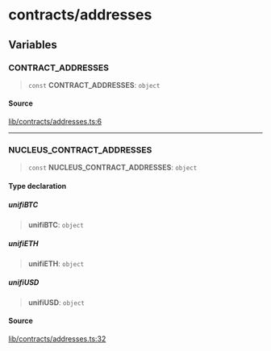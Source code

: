 # contracts/addresses

## Variables

### CONTRACT\_ADDRESSES

> `const` **CONTRACT\_ADDRESSES**: `object`

#### Source

[lib/contracts/addresses.ts:6](https://github.com/PufferFinance/puffer-sdk/blob/902dcf689642fbd8f30bfc32811a64f4ce4ce61f/lib/contracts/addresses.ts#L6)

***

### NUCLEUS\_CONTRACT\_ADDRESSES

> `const` **NUCLEUS\_CONTRACT\_ADDRESSES**: `object`

#### Type declaration

##### unifiBTC

> **unifiBTC**: `object`

##### unifiETH

> **unifiETH**: `object`

##### unifiUSD

> **unifiUSD**: `object`

#### Source

[lib/contracts/addresses.ts:32](https://github.com/PufferFinance/puffer-sdk/blob/902dcf689642fbd8f30bfc32811a64f4ce4ce61f/lib/contracts/addresses.ts#L32)
